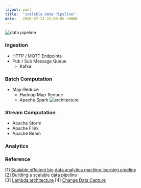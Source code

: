 ```yaml
---
layout: post
title:  "Scalable Data Pipeline"
date:   2020-07-21 22:00:00 +0800
---
```

![data pipeline]({{site.baseurl}}/resources/data_pipeline.png)

### Ingestion

- HTTP / MQTT Endpoints
- Pub / Sub Message Queue
  - Kafka

### Batch Computation

- Map-Reduce
  - Hadoop Map-Reduce
  - Apache Spark
     ![architecture](https://miro.medium.com/max/3400/1*fQ5VWad1nu4yYt2MOuSBsQ.png)

### Stream Computation

- Apache Storm
- Apache Flink
- Apache Beam

### Analytics


### Reference

[1] [Scalable efficient big data analytics machine learning pipeline](https://towardsdatascience.com/scalable-efficient-big-data-analytics-machine-learning-pipeline-architecture-on-cloud-4d59efc092b5) <br>
[2] [Building a scalable data pipeline](https://medium.com/engineers-optimizely/building-a-scalable-data-pipeline-bfe3f531eb38) <br>
[3] [Lambda architecture](https://www.wikiwand.com/en/Lambda_architecture)
[4] [Change Data Capture](https://www.wikiwand.com/en/Change_data_capture#:~:text=In%20databases%2C%20change%20data%20capture,taken%20using%20the%20changed%20data.)